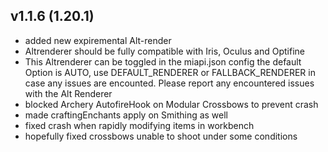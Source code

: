 ## v1.1.6 (1.20.1)
- added new expiremental Alt-render
- Altrenderer should be fully compatible with Iris, Oculus and Optifine
- This Altrenderer can be toggled in the miapi.json config  the default Option is AUTO, use DEFAULT_RENDERER or FALLBACK_RENDERER in case any issues are encounted. Please report any encountered issues with the Alt Renderer
- blocked Archery AutofireHook on Modular Crossbows to prevent crash
- made craftingEnchants apply on Smithing as well
- fixed crash when rapidly modifying items in workbench
- hopefully fixed crossbows unable to shoot under some conditions